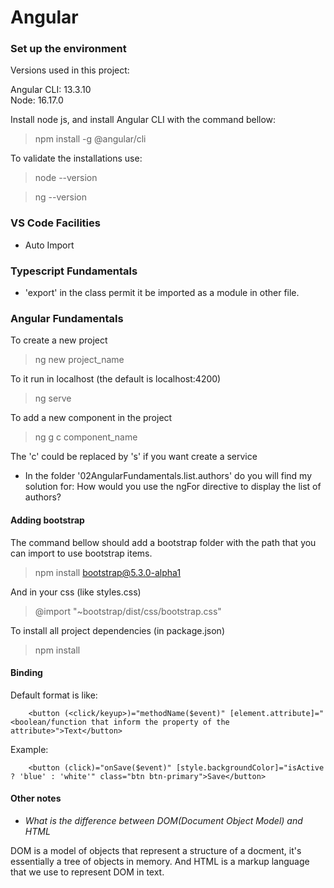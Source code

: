 # Angular

### Set up the environment

Versions used in this project:

Angular CLI: 13.3.10       
Node: 16.17.0

Install node js, and install Angular CLI with the command bellow:

> npm install -g @angular/cli

To validate the installations use:
> node --version

> ng --version

### VS Code Facilities

- Auto Import

### Typescript Fundamentals

- 'export' in the class permit it be imported as a module in other file.

### Angular Fundamentals

To create a new project

> ng new project_name

To it run in localhost (the default is localhost:4200)

> ng serve

To add a new component in the project

> ng g c component_name

The 'c' could be replaced by 's' if you want create a service

- In the folder '02AngularFundamentals.list.authors' do you will find my solution for: How would you use the ngFor directive to display the list of authors?

#### Adding bootstrap

The command bellow should add a bootstrap folder with the path that you can import to use bootstrap items.

> npm install bootstrap@5.3.0-alpha1

And in your css (like styles.css)

> @import "~bootstrap/dist/css/bootstrap.css"

To install all project dependencies (in package.json)

> npm install

#### Binding

Default format is like:

```
    <button (<click/keyup>)="methodName($event)" [element.attribute]="<boolean/function that inform the property of the attribute>">Text</button>
```

Example:

```
    <button (click)="onSave($event)" [style.backgroundColor]="isActive ? 'blue' : 'white'" class="btn btn-primary">Save</button>
```


#### Other notes

- *What is the difference between DOM(Document Object Model) and HTML*

DOM is a model of objects that represent a structure of a docment, it's essentially a tree of objects in memory. And HTML is a markup language that we use to represent DOM in text. 
